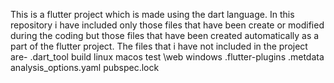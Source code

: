 This is a flutter project which is made using the dart language. In this repository i have included only those files that have been create or modified during the coding but those files that have been created automatically as a part of the flutter project.
The files that i have not included in the project are-
.dart_tool
build
linux
macos
test
\web
windows
.flutter-plugins
.metdata
analysis_options.yaml
pubspec.lock
